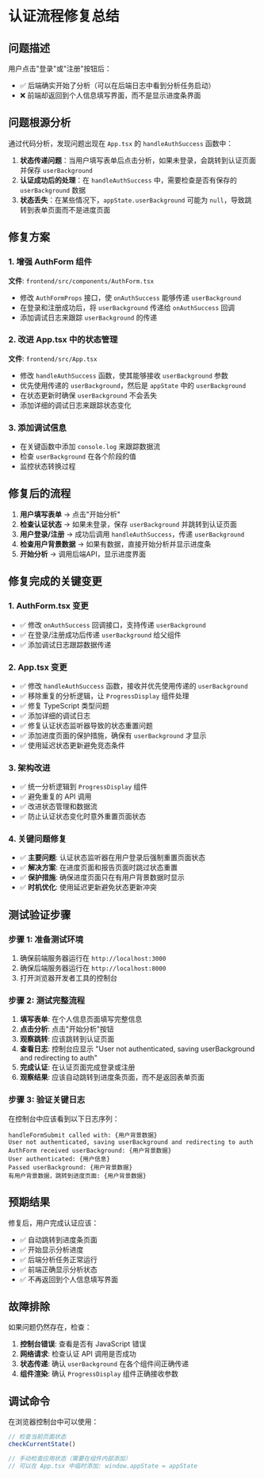 # 认证流程修复总结

## 问题描述

用户点击"登录"或"注册"按钮后：
- ✅ 后端确实开始了分析（可以在后端日志中看到分析任务启动）
- ❌ 前端却返回到个人信息填写界面，而不是显示进度条界面

## 问题根源分析

通过代码分析，发现问题出现在 `App.tsx` 的 `handleAuthSuccess` 函数中：

1. **状态传递问题**：当用户填写表单后点击分析，如果未登录，会跳转到认证页面并保存 `userBackground`
2. **认证成功后的处理**：在 `handleAuthSuccess` 中，需要检查是否有保存的 `userBackground` 数据
3. **状态丢失**：在某些情况下，`appState.userBackground` 可能为 `null`，导致跳转到表单页面而不是进度页面

## 修复方案

### 1. 增强 AuthForm 组件

**文件**: `frontend/src/components/AuthForm.tsx`

- 修改 `AuthFormProps` 接口，使 `onAuthSuccess` 能够传递 `userBackground`
- 在登录和注册成功后，将 `userBackground` 传递给 `onAuthSuccess` 回调
- 添加调试日志来跟踪 `userBackground` 的传递

### 2. 改进 App.tsx 中的状态管理

**文件**: `frontend/src/App.tsx`

- 修改 `handleAuthSuccess` 函数，使其能够接收 `userBackground` 参数
- 优先使用传递的 `userBackground`，然后是 `appState` 中的 `userBackground`
- 在状态更新时确保 `userBackground` 不会丢失
- 添加详细的调试日志来跟踪状态变化

### 3. 添加调试信息

- 在关键函数中添加 `console.log` 来跟踪数据流
- 检查 `userBackground` 在各个阶段的值
- 监控状态转换过程

## 修复后的流程

1. **用户填写表单** → 点击"开始分析"
2. **检查认证状态** → 如果未登录，保存 `userBackground` 并跳转到认证页面
3. **用户登录/注册** → 成功后调用 `handleAuthSuccess`，传递 `userBackground`
4. **检查用户背景数据** → 如果有数据，直接开始分析并显示进度条
5. **开始分析** → 调用后端API，显示进度界面

## 修复完成的关键变更

### 1. AuthForm.tsx 变更
- ✅ 修改 `onAuthSuccess` 回调接口，支持传递 `userBackground`
- ✅ 在登录/注册成功后传递 `userBackground` 给父组件
- ✅ 添加调试日志跟踪数据传递

### 2. App.tsx 变更
- ✅ 修改 `handleAuthSuccess` 函数，接收并优先使用传递的 `userBackground`
- ✅ 移除重复的分析逻辑，让 `ProgressDisplay` 组件处理
- ✅ 修复 TypeScript 类型问题
- ✅ 添加详细的调试日志
- ✅ 修复认证状态监听器导致的状态重置问题
- ✅ 添加进度页面的保护措施，确保有 `userBackground` 才显示
- ✅ 使用延迟状态更新避免竞态条件

### 3. 架构改进
- ✅ 统一分析逻辑到 `ProgressDisplay` 组件
- ✅ 避免重复的 API 调用
- ✅ 改进状态管理和数据流
- ✅ 防止认证状态变化时意外重置页面状态

### 4. 关键问题修复
- ✅ **主要问题**: 认证状态监听器在用户登录后强制重置页面状态
- ✅ **解决方案**: 在进度页面和报告页面时跳过状态重置
- ✅ **保护措施**: 确保进度页面只在有用户背景数据时显示
- ✅ **时机优化**: 使用延迟更新避免状态更新冲突

## 测试验证步骤

### 步骤 1: 准备测试环境
1. 确保前端服务器运行在 `http://localhost:3000`
2. 确保后端服务器运行在 `http://localhost:8000`
3. 打开浏览器开发者工具的控制台

### 步骤 2: 测试完整流程
1. **填写表单**: 在个人信息页面填写完整信息
2. **点击分析**: 点击"开始分析"按钮
3. **观察跳转**: 应该跳转到认证页面
4. **查看日志**: 控制台应显示 "User not authenticated, saving userBackground and redirecting to auth"
5. **完成认证**: 在认证页面完成登录或注册
6. **观察结果**: 应该自动跳转到进度条页面，而不是返回表单页面

### 步骤 3: 验证关键日志
在控制台中应该看到以下日志序列：
```
handleFormSubmit called with: {用户背景数据}
User not authenticated, saving userBackground and redirecting to auth
AuthForm received userBackground: {用户背景数据}
User authenticated: {用户信息}
Passed userBackground: {用户背景数据}
有用户背景数据，跳转到进度页面: {用户背景数据}
```

## 预期结果

修复后，用户完成认证应该：
- ✅ 自动跳转到进度条页面
- ✅ 开始显示分析进度
- ✅ 后端分析任务正常运行
- ✅ 前端正确显示分析状态
- ✅ 不再返回到个人信息填写界面

## 故障排除

如果问题仍然存在，检查：
1. **控制台错误**: 查看是否有 JavaScript 错误
2. **网络请求**: 检查认证 API 调用是否成功
3. **状态传递**: 确认 `userBackground` 在各个组件间正确传递
4. **组件渲染**: 确认 `ProgressDisplay` 组件正确接收参数

## 调试命令

在浏览器控制台中可以使用：
```javascript
// 检查当前页面状态
checkCurrentState()

// 手动检查应用状态（需要在组件内部添加）
// 可以在 App.tsx 中临时添加: window.appState = appState
```
